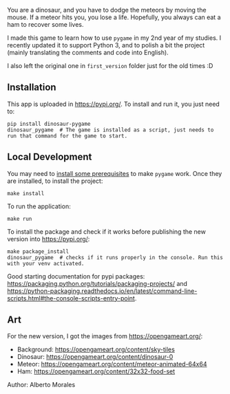 You are a dinosaur, and you have to dodge the meteors by moving the mouse. If a meteor hits you, you lose a life. Hopefully, you always can eat a ham to recover some lives.

I made this game to learn how to use `pygame` in my 2nd year of my studies. I recently updated it to support Python 3, and to polish a bit the project (mainly translating the comments and code into English).

I also left the original one in `first_version` folder just for the old times :D

## Installation
This app is uploaded in https://pypi.org/. To install and run it, you just need to:
```
pip install dinosaur-pygame
dinosaur_pygame  # The game is installed as a script, just needs to run that command for the game to start.
```

## Local Development
You may need to [install some prerequisites](https://www.pygame.org/wiki/GettingStarted) to make `pygame` work. Once they are installed, to install the project:
```
make install
```

To run the application:
```
make run
```

To install the package and check if it works before publishing the new version into https://pypi.org/:
```
make package_install
dinosaur_pygame  # checks if it runs properly in the console. Run this with your venv activated.
```
Good starting documentation for pypi packages: https://packaging.python.org/tutorials/packaging-projects/ and https://python-packaging.readthedocs.io/en/latest/command-line-scripts.html#the-console-scripts-entry-point.



## Art
For the new version, I got the images from https://opengameart.org/:
- Background: https://opengameart.org/content/sky-tiles
- Dinosaur: https://opengameart.org/content/dinosaur-0
- Meteor: https://opengameart.org/content/meteor-animated-64x64
- Ham: https://opengameart.org/content/32x32-food-set

Author: Alberto Morales
